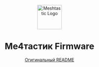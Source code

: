 <div align="center" markdown="1">

<img src=".github/meshtastic_logo.png" alt="Meshtastic Logo" width="80"/>
<h1>Ме4тастик Firmware</h1>

[Огигинальный README](/README.orig.md)